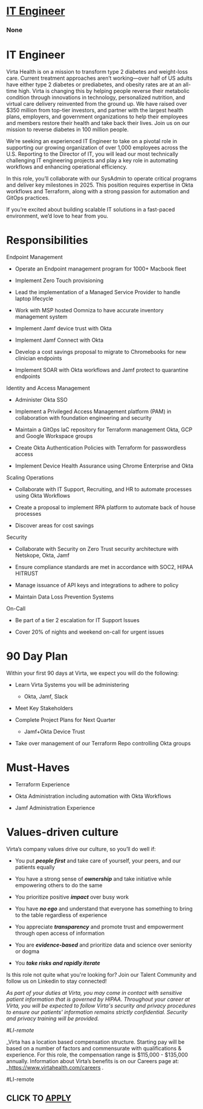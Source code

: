 # [IT Engineer](https://www.remotewlb.com/apply/it-engineer-130425)  
### None  
####  

# **IT Engineer**

Virta Health is on a mission to transform type 2 diabetes and weight-loss care. Current treatment approaches aren’t working—over half of US adults have either type 2 diabetes or prediabetes, and obesity rates are at an all-time high. Virta is changing this by helping people reverse their metabolic condition through innovations in technology, personalized nutrition, and virtual care delivery reinvented from the ground up. We have raised over $350 million from top-tier investors, and partner with the largest health plans, employers, and government organizations to help their employees and members restore their health and take back their lives. Join us on our mission to reverse diabetes in 100 million people.

We’re seeking an experienced IT Engineer to take on a pivotal role in supporting our growing organization of over 1,000 employees across the U.S. Reporting to the Director of IT, you will lead our most technically challenging IT engineering projects and play a key role in automating workflows and enhancing operational efficiency.

In this role, you’ll collaborate with our SysAdmin to operate critical programs and deliver key milestones in 2025. This position requires expertise in Okta workflows and Terraform, along with a strong passion for automation and GitOps practices.

If you’re excited about building scalable IT solutions in a fast-paced environment, we’d love to hear from you.

# Responsibilities

Endpoint Management

  * Operate an Endpoint management program for 1000+ Macbook fleet

  * Implement Zero Touch provisioning 

  * Lead the implementation of a Managed Service Provider to handle laptop lifecycle

  * Work with MSP hosted Oomniza to have accurate inventory management system

  * Implement Jamf device trust with Okta

  * Implement Jamf Connect with Okta

  * Develop a cost savings proposal to migrate to Chromebooks for new clinician endpoints

  * Implement SOAR with Okta workflows and Jamf protect to quarantine endpoints 

Identity and Access Management

  * Administer Okta SSO

  * Implement a Privileged Access Management platform (PAM) in collaboration with foundation engineering and security

  * Maintain a GitOps IaC repository for Terraform management Okta, GCP and Google Workspace groups

  * Create Okta Authentication Policies with Terraform for passwordless access

  * Implement Device Health Assurance using Chrome Enterprise and Okta

Scaling Operations

  * Collaborate with IT Support, Recruiting, and HR to automate processes using Okta Workflows

  * Create a proposal to implement RPA platform to automate back of house processes

  * Discover areas for cost savings

Security

  * Collaborate with Security on Zero Trust security architecture with Netskope, Okta, Jamf

  * Ensure compliance standards are met in accordance with SOC2, HIPAA HITRUST

  * Manage issuance of API keys and integrations to adhere to policy

  * Maintain Data Loss Prevention Systems

On-Call

  * Be part of a tier 2 escalation for IT Support Issues

  * Cover 20% of nights and weekend on-call for urgent issues  

# 90 Day Plan

Within your first 90 days at Virta, we expect you will do the following:

  * Learn Virta Systems you will be administering

    * Okta, Jamf, Slack

  * Meet Key Stakeholders

  * Complete Project Plans for Next Quarter

    * Jamf+Okta Device Trust

  * Take over management of our Terraform Repo controlling Okta groups

# Must-Haves

  * Terraform Experience

  * Okta Administration including automation with Okta Workflows

  * Jamf Administration Experience

# Values-driven culture

Virta’s company values drive our culture, so you’ll do well if:

  * You put **_people first_** and take care of yourself, your peers, and our patients equally

  * You have a strong sense of **_ownership_** and take initiative while empowering others to do the same

  * You prioritize positive **_impact_** over busy work

  * You have **_no ego_** and understand that everyone has something to bring to the table regardless of experience

  * You appreciate **_transparency_** and promote trust and empowerment through open access of information

  * You are **_evidence-based_** and prioritize data and science over seniority or dogma

  * You **_take risks and rapidly iterate_**

Is this role not quite what you're looking for? Join our Talent Community and follow us on Linkedin to stay connected!

 _As part of your duties at Virta, you may come in contact with sensitive patient information that is governed by HIPAA. Throughout your career at Virta, you will be expected to follow Virta's security and privacy procedures to ensure our patients' information remains strictly confidential. Security and privacy training will be provided._

 _#LI-remote_

 _Virta has a location based compensation structure. Starting pay will be based on a number of factors and commensurate with qualifications & experience. For this role, the compensation range is $115,000 - $135,000 annually. Information about Virta’s benefits is on our Careers page at: _https://www.virtahealth.com/careers _._

#LI-remote

  
## CLICK TO [APPLY](https://www.remotewlb.com/apply/it-engineer-130425)

